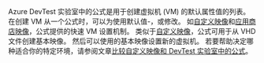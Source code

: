 Azure DevTest 实验室中的公式是用于创建虚拟机 (VM) 的默认属性值的列表。 在创建 VM 从一个公式时，可以为使用默认值-，或修改。 如[自定义映像](../articles/devtest-lab/devtest-lab-create-template.md)和[应用商店映像](../articles/devtest-lab/devtest-lab-configure-marketplace-images.md)，公式提供的快速 VM 设置机制。 类似于[自定义映像](../articles/devtest-lab/devtest-lab-create-template.md)，公式可用于从 VHD 文件创建基本映像。 然后可以使用的基本映像设置新的虚拟机。 若要帮助决定哪种适合你的特定环境，请参阅文章[比较自定义映像和 DevTest 实验室中的公式](../articles/devtest-lab/devtest-lab-comparing-vm-base-image-types.md)。
